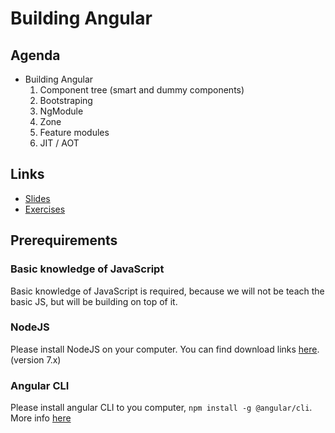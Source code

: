# Building Angular

## Agenda
* Building Angular
	1. Component tree (smart and dummy components)
	2. Bootstraping
	3. NgModule
	4. Zone
	5. Feature modules
	6. JIT / AOT

## Links

* [Slides](http://slides.com/ng-slo/workshop-6-component-5)
* [Exercises](https://github.com/denkomanceski/building-angular-workshop)

## Prerequirements

### Basic knowledge of JavaScript
Basic knowledge of JavaScript is required, because we will not be teach the basic JS, but will be building on top of it.

### NodeJS
Please install NodeJS on your computer. You can find download links [here](https://nodejs.org/en/download/current/). (version 7.x)

### Angular CLI
Please install angular CLI to you computer, `npm install -g @angular/cli`. More info [here](https://github.com/angular/angular-cli)
